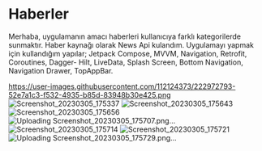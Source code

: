 # Haberler
Merhaba, uygulamanın amacı haberleri kullanıcıya farklı kategorilerde sunmaktır. Haber kaynağı olarak News Api kulandım.
Uygulamayı yapmak için kullandığım yapılar; Jetpack Compose, MVVM, Navigation, Retrofit, Coroutines, Dagger- Hilt, LiveData, Splash Screen, Bottom Navigation, Navigation Drawer, TopAppBar.

https://user-images.githubusercontent.com/112124373/222972793-52e7a1c3-f532-4935-b85d-83948b30e425.png
![Screenshot_20230305_175337](https://user-images.githubusercontent.com/112124373/222972793-52e7a1c3-f532-4935-b85d-83948b30e425.png)
![Screenshot_20230305_175643](https://user-images.githubusercontent.com/112124373/222972818-9906e59c-e2e7-4f41-8e6d-a2127d8bc1cf.png)
![Screenshot_20230305_175656](https://user-images.githubusercontent.com/112124373/222972822-0431060a-2f55-4571-9cf5-c520a80aee6e.png)
![Uploading Screenshot_20230305_175707.png…]()
![Screenshot_20230305_175714](https://user-images.githubusercontent.com/112124373/222972827-5594645d-36e9-46ab-8994-8673887c3c2b.png)
![Screenshot_20230305_175721](https://user-images.githubusercontent.com/112124373/222972829-f5d46eaa-9b8d-4a06-be58-7838afe96d56.png)
![Uploading Screenshot_20230305_175729.png…]()
